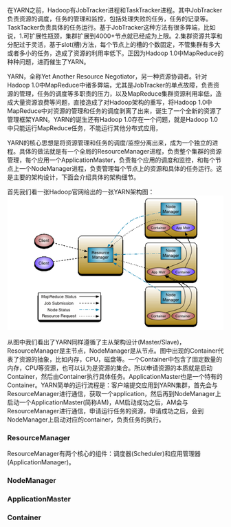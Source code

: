 在YARN之前，Hadoop有JobTracker进程和TaskTracker进程。其中JobTracker负责资源的调度，任务的管理和监控，包括处理失败的任务，任务的记录等。TaskTacker负责具体的任务运行。基于JobTracker这种方法有很多弊端，比如说，1.可扩展性瓶颈，集群扩展到4000+节点就已经成为上限。2.集群资源共享和分配过于灵活，基于slot(槽)方法，每个节点上的槽的个数固定，不管集群有多大或者多小的任务，造成了资源的利用率低下。正因为Hadoop 1.0中MapReduce的种种问题，进而催生了YARN。  

YARN，全称Yet Another Resource Negotiator，另一种资源协调者。针对Hadoop 1.0中MapReduce中诸多弊端，尤其是JobTracker的单点故障，负责资源的管理，任务的调度等多职责的压力，以及MapReduce集群资源利用率低，造成大量资源浪费等问题，直接造成了对Hadoop架构的重写，将Hadoop 1.0中MapReduce中对资源的管理和任务的调度剥离了出来，诞生了一个全新的资源了管理框架YARN。YARN的诞生还有Hadoop 1.0存在一个问题，就是Hadoop 1.0中只能运行MapReduce任务，不能运行其他分布式应用，  

YARN的核心思想是将资源管理和任务的调度/监控分离出来，成为一个独立的进程。具体的做法就是有一个全局的ResourceManager进程，负责整个集群的资源管理，每个应用一个ApplicationMaster，负责每个应用的调度和监控，和每个节点上一个NodeManager进程，负责管理每个节点上的资源和具体的任务运行。这是主要的架构设计，下面会介绍具体的架构细节。  

首先我们看一张Hadoop官网给出的一张YARN架构图：  
![image](/YARN/Images/yarn-architecture.png)  

从图中我们看出了YARN同样遵循了主从架构设计(Master/Slave)，ResourceManager是主节点，NodeManager是从节点。图中出现的Container代表了资源的抽象，比如内存，CPU，磁盘等。一个Container中包含了固定数量的内存，CPU等资源，也可以认为是资源的集合。所以申请资源的本质就是启动Container，然后由Container执行具体任务。ApplicationMaster也是一个特有的Container。YARN简单的运行流程是：客户端提交应用到YARN集群，首先会与ResourceManager进行通信，获取一个application，然后再到NodeManager上启动一个ApplicationMaster(简称AM)，AM启动成功之后，AM会与ResourceManager进行通信，申请运行任务的资源，申请成功之后，会到NodeManager上启动对应的container，负责任务的执行。

















### ResourceManager  
ResourceManager有两个核心的组件：调度器(Scheduler)和应用管理器(ApplicationManager)。




### NodeManager  









### ApplicationMaster  




### Container  
